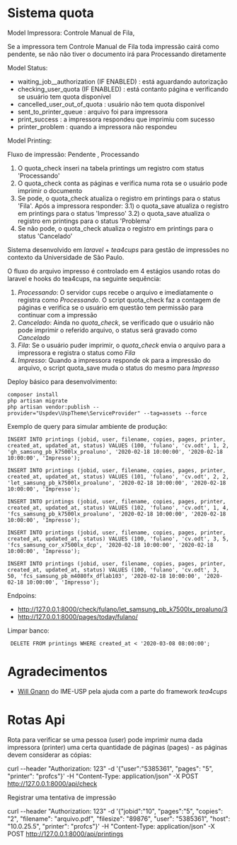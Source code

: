 Sistema quota
=============

Model Impressora: Controle Manual de Fila, 

Se a impressora tem Controle Manual de Fila toda impressão cairá como pendente,
se não não tiver o documento irá para Processando diretamente

Model Status: 

- waiting_job__authorization (IF ENABLED)  : está aguardando autorização
- checking_user_quota (IF ENABLED) 	   : está contanto página e verificando se usuário tem quota disponível
- cancelled_user_out_of_quota  		   : usuário não tem quota disponível
- sent_to_printer_queue        		   : arquivo foi para impressora
- print_success               		   : a impressora respondeu que imprimiu com sucesso
- printer_problem             		   : quando a impressora não respondeu

Model Printing:

Fluxo de impressão: Pendente , Processando

1) O quota_check inseri na tabela printings um registro com status 'Processando'
2) O quota_check conta as páginas e verifica numa rota se o usuário pode imprimir o documento
3) Se pode, o quota_check atualiza o registro em printings para o status 'Fila'.
Após a impressora responder:
 3.1) o quota_save atualiza o registro em printings para o status 'Impresso'
 3.2) o quota_save atualiza o registro em printings para o status 'Problema'
4) Se não pode, o quota_check atualiza o registro em printings para o status 'Cancelado'


Sistema desenvolvido em *laravel* + *tea4cups* para gestão de impressões no contexto 
da Universidade de São Paulo.

O fluxo do arquivo impresso é controlado em 4 estágios usando rotas do laravel e
hooks do tea4cups, na seguinte sequência:

 1. *Processando*: O servidor cups recebe o arquivo e imediatamente o registra 
    como *Processando*. O script quota_check faz a contagem de páginas e
    verifica se o usuário em questão tem permissão para continuar com a impressão
 2. *Cancelado*: Ainda no *quota_check*, se verificado que o usuário não pode imprimir 
    o referido arquivo, o status será gravado como *Cancelado*
 3. *Fila*: Se o usuário puder imprimir, o *quota_check* envia o arquivo para a impressora
    e registra o status como *Fila*
 4. *Impresso*: Quando a impressora responde ok para a impressão do arquivo, o script 
    quota_save muda o status do mesmo para *Impresso*

Deploy básico para desenvolvimento:

    composer install
    php artisan migrate
    php artisan vendor:publish --provider="Uspdev\UspTheme\ServiceProvider" --tag=assets --force

Exemplo de query para simular ambiente de produção:

    INSERT INTO printings (jobid, user, filename, copies, pages, printer, created_at, updated_at, status) VALUES (100, 'fulano', 'cv.odt', 1, 2, 'gh_samsung_pb_k7500lx_proaluno', '2020-02-18 10:00:00', '2020-02-18 10:00:00', 'Impresso');

    INSERT INTO printings (jobid, user, filename, copies, pages, printer, created_at, updated_at, status) VALUES (101, 'fulano', 'cv.odt', 2, 2, 'let_samsung_pb_k7500lx_proaluno', '2020-02-18 10:00:00', '2020-02-18 10:00:00', 'Impresso');

    INSERT INTO printings (jobid, user, filename, copies, pages, printer, created_at, updated_at, status) VALUES (102, 'fulano', 'cv.odt', 1, 4, 'fcs_samsung_pb_k7500lx_proaluno', '2020-02-18 10:00:00', '2020-02-18 10:00:00', 'Impresso');

    INSERT INTO printings (jobid, user, filename, copies, pages, printer, created_at, updated_at, status) VALUES (100, 'fulano', 'cv.odt', 3, 5, 'fcs_samsung_cor_x7500lx_dcp', '2020-02-18 10:00:00', '2020-02-18 10:00:00', 'Impresso');

    INSERT INTO printings (jobid, user, filename, copies, pages, printer, created_at, updated_at, status) VALUES (100, 'fulano', 'cv.odt', 3, 50, 'fcs_samsung_pb_m4080fx_dflab103', '2020-02-18 10:00:00', '2020-02-18 10:00:00', 'Impresso');

Endpoins:

 - http://127.0.0.1:8000/check/fulano/let_samsung_pb_k7500lx_proaluno/3
 - http://127.0.0.1:8000/pages/today/fulano/
 
 Limpar banco:
 
     DELETE FROM printings WHERE created_at < '2020-03-08 08:00:00';

# Agradecimentos

 - [Will Gnann](https://github.com/wgnann) do IME-USP pela ajuda com a parte do framework *tea4cups*

# Rotas Api

Rota para verificar se uma pessoa (user) pode imprimir numa dada 
impressora (printer) uma certa quantidade de páginas (pages) - 
as páginas devem considerar as cópias:

   curl --header "Authorization: 123" -d '{"user":"5385361", "pages": "5", "printer": "profcs"}' -H "Content-Type: application/json" -X POST http://127.0.0.1:8000/api/check

Registrar uma tentativa de impressão

   curl --header "Authorization: 123" -d '{"jobid":"10", "pages":"5", "copies": "2", "filename": "arquivo.pdf", "filesize": "89876", "user": "5385361", "host": "10.0.25.5", "printer": "profcs"}' -H "Content-Type: application/json" -X POST http://127.0.0.1:8000/api/printings
